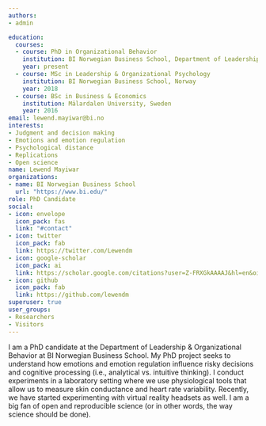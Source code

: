 ```yaml
---
authors:
- admin

education:
  courses:
  - course: PhD in Organizational Behavior
    institution: BI Norwegian Business School, Department of Leadership and Organizational Behavior
    year: present
  - course: MSc in Leadership & Organizational Psychology
    institution: BI Norwegian Business School, Norway
    year: 2018
  - course: BSc in Business & Economics
    institution: Mälardalen University, Sweden
    year: 2016
email: lewend.mayiwar@bi.no
interests:
- Judgment and decision making
- Emotions and emotion regulation
- Psychological distance
- Replications
- Open science
name: Lewend Mayiwar
organizations:
- name: BI Norwegian Business School
  url: "https://www.bi.edu/"
role: PhD Candidate
social:
- icon: envelope
  icon_pack: fas
  link: "#contact"
- icon: twitter
  icon_pack: fab
  link: https://twitter.com/Lewendm
- icon: google-scholar
  icon_pack: ai
  link: https://scholar.google.com/citations?user=Z-FRXGkAAAAJ&hl=en&oi=ao
- icon: github
  icon_pack: fab
  link: https://github.com/lewendm
superuser: true
user_groups:
- Researchers
- Visitors
---
```


I am a PhD candidate at the Department of Leadership & Organizational Behavior at BI Norwegian Business School. My PhD project seeks to understand how emotions and emotion regulation influence risky decisions and cognitive processing (i.e., analytical vs. intuitive thinking). I conduct experiments in a laboratory setting where we use physiological tools that allow us to measure skin conductance and heart rate variability. Recently, we have started experimenting with virtual reality headsets as well. I am a big fan of open and reproducible science (or in other words, the way science should be done).


